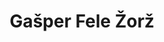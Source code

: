 ---
SICRIS: 15295
draft: false
fixName: gašper_fele_žorž
lab: Laboratorij za vseprisotne sisteme
labPos: Član laboratorija
location: R3.53 - Laboratorij LUSY
mailInfo: gasper.felezorz@fri.uni-lj.si
officeHours: null
profName: asist. dr. Gašper Fele Žorž
profTitle: Računalniški center
telephoneInfo: null
title: Gašper Fele Žorž
---